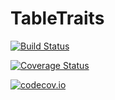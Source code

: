 # TableTraits

[![Build Status](https://travis-ci.org/davidanthoff/TableTraits.jl.svg?branch=master)](https://travis-ci.org/davidanthoff/TableTraits.jl)

[![Coverage Status](https://coveralls.io/repos/davidanthoff/TableTraits.jl/badge.svg?branch=master&service=github)](https://coveralls.io/github/davidanthoff/TableTraits.jl?branch=master)

[![codecov.io](http://codecov.io/github/davidanthoff/TableTraits.jl/coverage.svg?branch=master)](http://codecov.io/github/davidanthoff/TableTraits.jl?branch=master)

